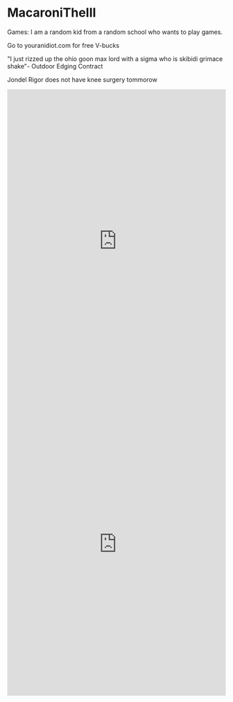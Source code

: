 # MacaroniTheIII
Games:
I am a random kid from a random school who wants to play games.


Go to youranidiot.com for free V-bucks


"I just rizzed up the ohio goon max lord with a sigma who is skibidi grimace shake"- Outdoor Edging Contract


Jondel Rigor does not have knee surgery tommorow


<iframe src="https://snakegame.org/" width="100%" height="700" frameborder="0" scrolling="no"></iframe>


<iframe src="https://eaglercraft.com/mc/1.8.8/" width="100%" height="700" frameborder="0" scrolling="no"></iframe>
